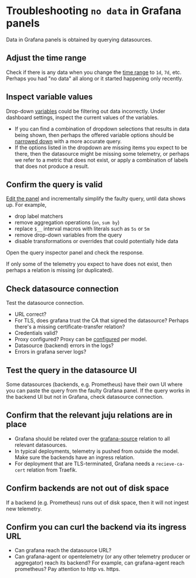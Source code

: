 # Troubleshooting `no data` in Grafana panels

Data in Grafana panels is obtained by querying datasources.


## Adjust the time range
Check if there is any data when you change the 
[time range](https://grafana.com/docs/grafana-cloud/visualizations/dashboards/use-dashboards/#set-dashboard-time-range)
to `1d`, `7d`, etc.
Perhaps you had "no data" all along or it started happening only recently.


## Inspect variable values
Drop-down [variables](https://grafana.com/docs/grafana/latest/dashboards/variables/)
could be filtering out data incorrectly.
Under dashboard settings, inspect the current values of the variables.
- If you can find a combination of dropdown selections that results in data being shown, then
  perhaps the offered variable options should be [narrowed down](https://grafana.com/docs/grafana/latest/dashboards/variables/add-template-variables/#add-a-query-variable) with a more accurate query.
- If the options listed in the dropdown are missing items you expect to be there, then the datasource might be
  missing some telemetry, or perhaps we refer to a metric that does not exist, or apply a combination of labels that does not produce a result.


## Confirm the query is valid
[Edit the panel](https://grafana.com/docs/grafana/latest/panels-visualizations/panel-editor-overview/)
and incrementally simplify the faulty query, until data shows up.
For example,
- drop label matchers
- remove aggregation operations (`on`, `sum by`)
- replace `$__` interval macros with literals such as `5s` or `5m`
- remove drop-down variables from the query
- disable transformations or overrides that could potentially hide data

Open the query inspector panel and check the response.

If only some of the telemetry you expect to have does not exist, then perhaps a relation is missing (or duplicated).


## Check datasource connection
Test the datasource connection.
- URL correct?
- For TLS, does grafana trust the CA that signed the datasource? Perhaps there's a missing certificate-transfer relation?
- Credentials valid?
- Proxy configured? Proxy can be [configured](https://documentation.ubuntu.com/juju/latest/reference/configuration/list-of-model-configuration-keys/#model-config-http-proxy) per model.
- Datasource (backend) errors in the logs?
- Errors in grafana server logs?


## Test the query in the datasource UI
Some datasources (backends, e.g. Prometheus) have their own UI where you can paste the query
from the faulty Grafana panel. If the query works in the backend UI but not in Grafana,
check datasource connection.


## Confirm that the relevant juju relations are in place
- Grafana should be related over the [grafana-source](https://charmhub.io/integrations/grafana_datasource) relation to all relevant datasources.
- In typical deployments, telemetry is pushed from outside the model. Make sure the backends have an ingress relation.
- For deployment that are TLS-terminated, Grafana needs a `recieve-ca-cert` relation from Traefik.


## Confirm backends are not out of disk space
If a backend (e.g. Prometheus) runs out of disk space, then it will not ingest new
telemetry.


## Confirm you can curl the backend via its ingress URL
- Can grafana reach the datasource URL?
- Can grafana-agent or opentelemetry (or any other telemetry producer or aggregator) reach its backend?
  For example, can grafana-agent reach prometheus? Pay attention to http vs. https.